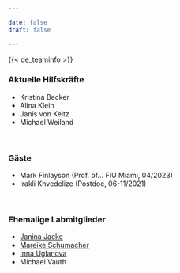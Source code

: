 ```yaml
---

date: false
draft: false

---
```


{{< de_teaminfo >}}

### Aktuelle Hilfskräfte
- Kristina Becker	
- Alina Klein		
- Janis von Keitz
- Michael Weiland																	

<br>

### Gäste
- Mark Finlayson (Prof. of… FIU Miami, 04/2023)
- Irakli Khvedelize (Postdoc, 06-11/2021)

<br>

### Ehemalige Labmitglieder
- [Janina Jacke](https://www.uni-goettingen.de/de/651696.html)
- [Mareike Schumacher](https://mareikeschumacher.de)
- [Inna Uglanova](https://www.linglit.tu-darmstadt.de/institutlinglit/mitarbeitende/uglanova/index.de.jsp)
- Michael Vauth

</br>
